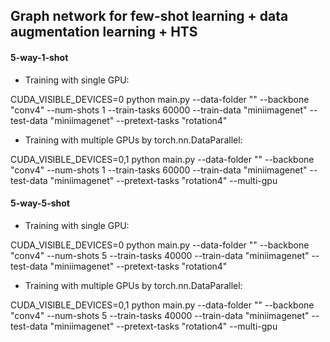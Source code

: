 ## Graph network for few-shot learning + data augmentation learning + HTS


#### 5-way-1-shot

- Training with single GPU:

CUDA_VISIBLE_DEVICES=0 python main.py --data-folder "" --backbone "conv4" --num-shots 1 --train-tasks 60000 --train-data "miniimagenet" --test-data "miniimagenet" --pretext-tasks "rotation4"

- Training with multiple GPUs by torch.nn.DataParallel:

CUDA_VISIBLE_DEVICES=0,1 python main.py --data-folder "" --backbone "conv4" --num-shots 1 --train-tasks 60000 --train-data "miniimagenet" --test-data "miniimagenet" --pretext-tasks "rotation4" --multi-gpu


#### 5-way-5-shot

- Training with single GPU:

CUDA_VISIBLE_DEVICES=0 python main.py --data-folder "" --backbone "conv4" --num-shots 5 --train-tasks 40000 --train-data "miniimagenet" --test-data "miniimagenet" --pretext-tasks "rotation4"

- Training with multiple GPUs by torch.nn.DataParallel:

CUDA_VISIBLE_DEVICES=0,1 python main.py --data-folder "" --backbone "conv4" --num-shots 5 --train-tasks 40000 --train-data "miniimagenet" --test-data "miniimagenet" --pretext-tasks "rotation4" --multi-gpu